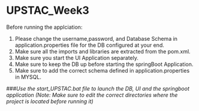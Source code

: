 # UPSTAC_Week3
Before running the applciation:
1. Please change the username,password, and Database Schema in application.properties file for the DB configured at your end.
2. Make sure all the imports and libraries are extracted from the pom.xml.
3. Make sure you start the UI Application separately.
4. Make sure to keep the DB up before starting the springBoot Application.
5. Make sure to add the correct schema defined in application.properties in MYSQL.

###_Use the start_UPSTAC.bat file to launch the DB, UI and the springboot application (Note: Make sure to edit the correct directories where the project is located before running it)_
